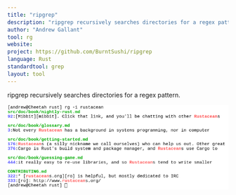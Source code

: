 ```yaml
---
title: "ripgrep"
description: "ripgrep recursively searches directories for a regex pattern"
author: "Andrew Gallant"
tool: rg
website:
project: https://github.com/BurntSushi/ripgrep
language: Rust
standardtool: grep
layout: tool
---
```


ripgrep recursively searches directories for a regex pattern.

![Screenshot](screenshot.png)
